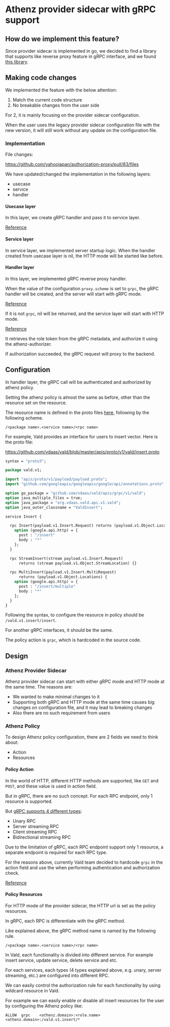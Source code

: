 # Athenz provider sidecar with gRPC support

## How do we implement this feature?

Since provider sidecar is implemented in go, we decided to find a library that supports like reverse proxy feature in gRPC interface, and we found [this library](https://github.com/mwitkow/grpc-proxy).

## Making code changes

We implemented the feature with the below attention:

1. Match the current code structure
2. No breakable changes from the user side

For 2, it is mainly focusing on the provider sidecar configuration.

When the user uses the legacy provider sidecar configuration file with the new version, it will still work without any update on the configuration file.

### Implementation

File changes:

https://github.com/yahoojapan/authorization-proxy/pull/83/files

We have updated/changed the implementation in the following layers:

- usecase
- service
- handler

#### Usecase layer

In this layer, we create gRPC handler and pass it to service layer.

[Reference](https://github.com/AthenZ/authorization-proxy/blob/1e14186eb1dd959e246a18be98c92d40a677a56e/usecase/authz_proxyd.go#L71-L84)

#### Service layer

In service layer, we implemented server startup logic. When the handler created from usecase layer is nil, the HTTP mode will be started like before.

#### Handler layer

In this layer, we implemented gRPC reverse proxy handler.

When the value of the configuration `proxy.scheme` is set to `grpc`, the gRPC handler will be created, and the server will start with gRPC mode.

[Reference](https://github.com/AthenZ/authorization-proxy/blob/1e14186eb1dd959e246a18be98c92d40a677a56e/config/config.go#L133)

If it is not `grpc`, nil will be returned, and the service layer will start with HTTP mode.

[Reference](https://github.com/AthenZ/authorization-proxy/blob/1e14186eb1dd959e246a18be98c92d40a677a56e/handler/grpc.go)

It retrieves the role token from the gRPC metadata, and authorize it using the athenz-authorizer.

If authorization succeeded, the gRPC request will proxy to the backend.

## Configuration

In handler layer, the gRPC call will be authenticated and authorized by athenz policy.

Setting the athenz policy is almost the same as before, other than the resource set on the resource.

The resource name is defined in the proto files [here](https://github.com/vdaas/vald/tree/master/apis/proto/v1/vald), following by the following scheme.

`/<package name>.<service name>/<rpc name>`

For example, Vald provides an interface for users to insert vector. Here is the proto file:

https://github.com/vdaas/vald/blob/master/apis/proto/v1/vald/insert.proto

```proto
syntax = "proto3";

package vald.v1;

import "apis/proto/v1/payload/payload.proto";
import "github.com/googleapis/googleapis/google/api/annotations.proto";

option go_package = "github.com/vdaas/vald/apis/grpc/v1/vald";
option java_multiple_files = true;
option java_package = "org.vdaas.vald.api.v1.vald";
option java_outer_classname = "ValdInsert";

service Insert {

  rpc Insert(payload.v1.Insert.Request) returns (payload.v1.Object.Location) {
    option (google.api.http) = {
      post : "/insert"
      body : "*"
    };
  }

  rpc StreamInsert(stream payload.v1.Insert.Request)
      returns (stream payload.v1.Object.StreamLocation) {}

  rpc MultiInsert(payload.v1.Insert.MultiRequest)
      returns (payload.v1.Object.Locations) {
    option (google.api.http) = {
      post : "/insert/multiple"
      body : "*"
    };
  }
}
```

Following the syntax, to configure the resource in policy should be `/vald.v1.insert/insert`.

For another gRPC interfaces, it should be the same.

The policy action is `grpc`, which is hardcoded in the source code.

## Design

### Athenz Provider Sidecar

Athenz provider sidecar can start with either gRPC mode and HTTP mode at the same time. The reasons are:

- We wanted to make minimal changes to it
- Supporting both gRPC and HTTP mode at the same time causes big changes on configuration file, and it may lead to breaking changes
- Also there are no such requirement from users

### Athenz Policy

To design Athenz policy configuration, there are 2 fields we need to think about:

- Action
- Resources

#### Policy Action

In the world of HTTP, different HTTP methods are supported, like `GET` and `POST`, and these value is used in action field.

But in gRPC, there are no such concept.
For each RPC endpoint, only 1 resource is supported.

But [gRPC supports 4 different types](https://grpc.io/docs/what-is-grpc/core-concepts/#rpc-life-cycle):

- Unary RPC
- Server streaming RPC
- Client streaming RPC
- Bidirectional streaming RPC

Due to the limitation of gRPC, each RPC endpoint support only 1 resource, a separate endpoint is required for each RPC type.

For the reasons above, currently Vald team decided to hardcode `grpc` in the action field and use the when performing authentication and authorization check.

[Reference](https://github.com/AthenZ/authorization-proxy/blob/1e14186eb1dd959e246a18be98c92d40a677a56e/handler/grpc.go#L67)

#### Policy Resources

For HTTP mode of the provider sidecar, the HTTP url is set as the policy resources.

In gRPC, each RPC is differentiate with the gRPC method.

Like explained above, the gRPC method name is named by the following rule.

`/<package name>.<service name>/<rpc name>`

In Vald, each functionality is divided into different service. For example insert service, update service, delete service and etc.

For each services, each types (4 types explained above, e.g. unary, server streaming, etc.) are configured into different RPC.

We can easily control the authorization rule for each functionality by using wildcard resource in Vald.

For example we can easily enable or disable all insert resources for the user by configuring the Athenz policy like:

`ALLOW	grpc	<athenz.domain>:<role.name>	<athenz.domain>:/vald.v1.insert/*`
